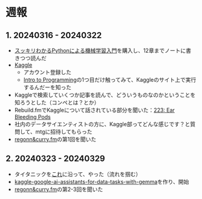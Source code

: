 # 週報

## 1. 20240316 - 20240322

- [スッキリわかるPythonによる機械学習入門](https://book.impress.co.jp/books/1120101028)を購入し、12章までノートに書きつつ読んだ
- [Kaggle](https://www.kaggle.com/)
  - アカウント登録した
  - [Intro to Programming](https://www.kaggle.com/learn/intro-to-programming)の1つ目だけ触ってみて、Kaggleのサイト上で実行するんだーを知った
- Kaggleで検索していくつか記事を読んで、どういうものなのかということを知ろうとした（コンペとは？とか）
- Rebuild.fmでKaggleについて話されている部分を聞いた：[223: Ear Bleeding Pods](https://rebuild.fm/223/)
- 社内のデータサイエンティストの方に、Kaggle部ってどんな感じです？と質問して、mtgに招待してもらった
- [regonn&curry.fm](https://podcasters.spotify.com/pod/show/regonn-curry-fm)の第1回を聞いた

## 2. 20240323 - 20240329

- タイタニックを[これ](https://www.kaggle.com/code/plasticgrammer/kaggle-titanic/notebook)に沿って、やった（流れを掴む）
- [kaggle-google-ai-assistants-for-data-tasks-with-gemma](https://github.com/shirakurak/kaggle-google-ai-assistants-for-data-tasks-with-gemma)を作り、開始
- [regonn&curry.fm](https://podcasters.spotify.com/pod/show/regonn-curry-fm)の第2-3回を聞いた
